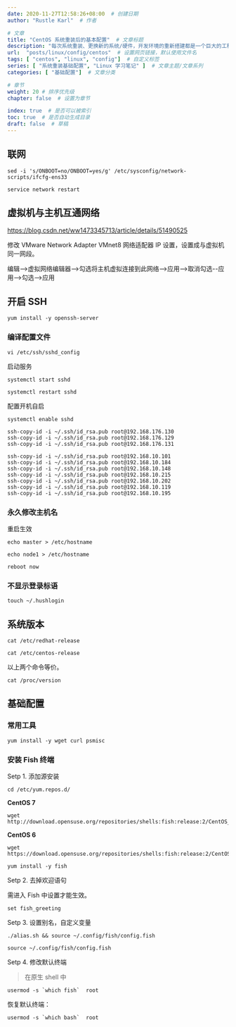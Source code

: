 ```yaml
---
date: 2020-11-27T12:58:26+08:00  # 创建日期
author: "Rustle Karl"  # 作者

# 文章
title: "CentOS 系统重装后的基本配置"  # 文章标题
description: "每次系统重装、更换新的系统/硬件，开发环境的重新搭建都是一个巨大的工程"
url:  "posts/linux/config/centos"  # 设置网页链接，默认使用文件名
tags: [ "centos", "linux", "config"]  # 自定义标签
series: [ "系统重装基础配置", "Linux 学习笔记" ]  # 文章主题/文章系列
categories: [ "基础配置"]  # 文章分类

# 章节
weight: 20 # 排序优先级
chapter: false  # 设置为章节

index: true  # 是否可以被索引
toc: true  # 是否自动生成目录
draft: false  # 草稿
---
```


## 联网

```shell
sed -i 's/ONBOOT=no/ONBOOT=yes/g' /etc/sysconfig/network-scripts/ifcfg-ens33
```

```shell
service network restart
```

## 虚拟机与主机互通网络

https://blog.csdn.net/ww1473345713/article/details/51490525

修改 VMware Network Adapter VMnet8 网络适配器 IP 设置，设置成与虚拟机同一网段。

编辑-->虚拟网络编辑器-->勾选将主机虚拟连接到此网络-->应用-->取消勾选--应用-->勾选-->应用

## 开启 SSH

```shell
yum install -y openssh-server
```

### 编译配置文件

```shell
vi /etc/ssh/sshd_config
```

启动服务

```shell
systemctl start sshd
```

```shell
systemctl restart sshd
```

配置开机自启

```shell
systemctl enable sshd
```

```shell
ssh-copy-id -i ~/.ssh/id_rsa.pub root@192.168.176.130
ssh-copy-id -i ~/.ssh/id_rsa.pub root@192.168.176.129
ssh-copy-id -i ~/.ssh/id_rsa.pub root@192.168.176.131

ssh-copy-id -i ~/.ssh/id_rsa.pub root@192.168.10.101
ssh-copy-id -i ~/.ssh/id_rsa.pub root@192.168.10.184
ssh-copy-id -i ~/.ssh/id_rsa.pub root@192.168.10.148
ssh-copy-id -i ~/.ssh/id_rsa.pub root@192.168.10.215
ssh-copy-id -i ~/.ssh/id_rsa.pub root@192.168.10.202
ssh-copy-id -i ~/.ssh/id_rsa.pub root@192.168.10.119
ssh-copy-id -i ~/.ssh/id_rsa.pub root@192.168.10.195

```

### 永久修改主机名

重启生效

```shell
echo master > /etc/hostname
```

```shell
echo node1 > /etc/hostname
```

```shell
reboot now
```

### 不显示登录标语

```shell
touch ~/.hushlogin
```

## 系统版本

```shell
cat /etc/redhat-release
```

```shell
cat /etc/centos-release
```

以上两个命令等价。

```shell
cat /proc/version
```

## 基础配置

### 常用工具

```shell
yum install -y wget curl psmisc
```


### 安装 Fish 终端

Setp 1. 添加源安装

```shell
cd /etc/yum.repos.d/
```

**CentOS 7**

```shell
wget http://download.opensuse.org/repositories/shells:fish:release:2/CentOS_7/shells:fish:release:2.repo
```

**CentOS 6**

```shell
wget https://download.opensuse.org/repositories/shells:fish:release:2/CentOS_6/shells:fish:release:2.repo
```

```shell
yum install -y fish
```

Setp 2. 去掉欢迎语句

需进入 Fish 中设置才能生效。

```shell
set fish_greeting
```

Setp 3. 设置别名，自定义变量

```shell
./alias.sh && source ~/.config/fish/config.fish
```

```shell
source ~/.config/fish/config.fish
```

Setp 4. 修改默认终端

> 在原生 shell 中

```shell
usermod -s `which fish`  root
```

恢复默认终端：

```shell
usermod -s `which bash`  root
```

